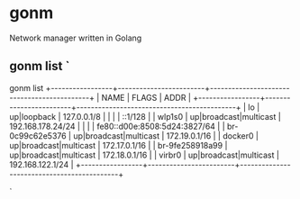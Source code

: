 # gonm
Network manager written in Golang

## gonm list `
gonm list 
+-----------------+------------------------+--------------------------------------------+
|      NAME       |         FLAGS          |                    ADDR                    |
+-----------------+------------------------+--------------------------------------------+
| lo              | up|loopback            | 127.0.0.1/8                                |
|                 |                        | ::1/128                                    |
| wlp1s0          | up|broadcast|multicast | 192.168.178.24/24                          |
|                 |                        | fe80::d00e:8508:5d24:3827/64               |
| br-0c99c62e5376 | up|broadcast|multicast | 172.19.0.1/16                              |
| docker0         | up|broadcast|multicast | 172.17.0.1/16                              |
| br-9fe258918a99 | up|broadcast|multicast | 172.18.0.1/16                              |
| virbr0          | up|broadcast|multicast | 192.168.122.1/24                           |
+-----------------+------------------------+--------------------------------------------+

`
